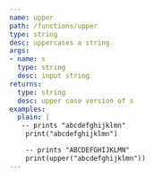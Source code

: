 ```yaml
---
name: upper
path: /functions/upper
type: string
desc: uppercases a string
args:
- name: s
  type: string
  desc: input string
returns:
  type: string
  desc: upper case version of s
examples:
  plain: |
   -- prints "abcdefghijklmn"
    print("abcdefghijklmn")

    -- prints "ABCDEFGHIJKLMN"
    print(upper("abcdefghijklmn"))
---
```


